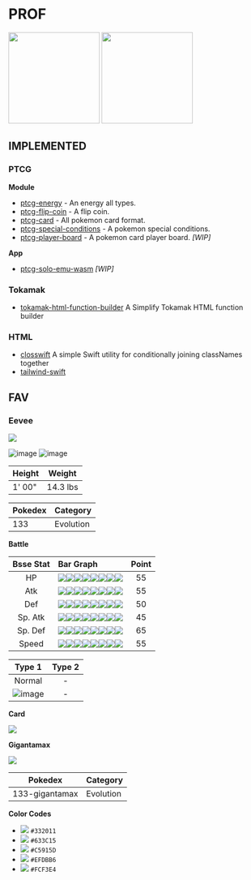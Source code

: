 # PROF

<img height="180em" src="https://github-readme-stats.vercel.app/api?username=evdwarf&show_icons=true&hide_border=false&&count_private=true&include_all_commits=true" />

<img height="180em" src="https://github-readme-stats.vercel.app/api/top-langs/?username=evdwarf" />

## IMPLEMENTED

### PTCG

**Module**

- [ptcg-energy](https://github.com/evdwarf/ptcg-energy) - An energy all types.
- [ptcg-flip-coin](https://github.com/evdwarf/ptcg-flip-coin) - A flip coin.
- [ptcg-card](https://github.com/evdwarf/ptcg-card) - All pokemon card format.
- [ptcg-special-conditions](https://github.com/evdwarf/ptcg-special-conditions) - A pokemon special conditions.
- [ptcg-player-board](https://github.com/evdwarf/ptcg-player-board) - A pokemon card player board. *[WIP]*

**App**

- [ptcg-solo-emu-wasm](https://github.com/evdwarf/ptcg-solo-emu-wasm) *[WIP]*

### Tokamak

- [tokamak-html-function-builder](https://github.com/evdwarf/tokamak-html-function-builder) A Simplify Tokamak HTML function builder

### HTML

- [closswift](https://github.com/evdwarf/closswift) A simple Swift utility for conditionally joining classNames together
- [tailwind-swift](https://github.com/evdwarf/tailwind-swift)

## FAV

### Eevee

![](https://img.pokemondb.net/sprites/home/normal/eevee-f.png)

![image](https://user-images.githubusercontent.com/77476144/113011742-0d1c5200-91b5-11eb-80f1-c159e1e17600.png)
![image](https://user-images.githubusercontent.com/77476144/113011799-1c9b9b00-91b5-11eb-8123-14d805f48c32.png)

| Height | Weight |
| --- | --- |
| 1' 00" | 14.3 lbs |

| Pokedex | Category | 
| --- | --- |
| 133 | Evolution |

**Battle**

| Bsse Stat | Bar Graph | Point |
| :--: | :-- | :---: |
| HP | ![](https://via.placeholder.com/16/00e87b/FFFFFF/?text=%20)![](https://via.placeholder.com/16/00e87b/FFFFFF/?text=%20)![](https://via.placeholder.com/16/B7C5D2/FFFFFF/?text=%20)![](https://via.placeholder.com/16/B7C5D2/FFFFFF/?text=%20)![](https://via.placeholder.com/16/B7C5D2/FFFFFF/?text=%20)![](https://via.placeholder.com/16/B7C5D2/FFFFFF/?text=%20)![](https://via.placeholder.com/16/B7C5D2/FFFFFF/?text=%20)![](https://via.placeholder.com/16/B7C5D2/FFFFFF/?text=%20) | 55 |
| Atk | ![](https://via.placeholder.com/16/00e87b/FFFFFF/?text=%20)![](https://via.placeholder.com/16/00e87b/FFFFFF/?text=%20)![](https://via.placeholder.com/16/B7C5D2/FFFFFF/?text=%20)![](https://via.placeholder.com/16/B7C5D2/FFFFFF/?text=%20)![](https://via.placeholder.com/16/B7C5D2/FFFFFF/?text=%20)![](https://via.placeholder.com/16/B7C5D2/FFFFFF/?text=%20)![](https://via.placeholder.com/16/B7C5D2/FFFFFF/?text=%20)![](https://via.placeholder.com/16/B7C5D2/FFFFFF/?text=%20) | 55 |
| Def | ![](https://via.placeholder.com/16/00e87b/FFFFFF/?text=%20)![](https://via.placeholder.com/16/00e87b/FFFFFF/?text=%20)![](https://via.placeholder.com/16/B7C5D2/FFFFFF/?text=%20)![](https://via.placeholder.com/16/B7C5D2/FFFFFF/?text=%20)![](https://via.placeholder.com/16/B7C5D2/FFFFFF/?text=%20)![](https://via.placeholder.com/16/B7C5D2/FFFFFF/?text=%20)![](https://via.placeholder.com/16/B7C5D2/FFFFFF/?text=%20)![](https://via.placeholder.com/16/B7C5D2/FFFFFF/?text=%20) | 50 |
| Sp. Atk | ![](https://via.placeholder.com/16/00e87b/FFFFFF/?text=%20)![](https://via.placeholder.com/16/00e87b/FFFFFF/?text=%20)![](https://via.placeholder.com/16/B7C5D2/FFFFFF/?text=%20)![](https://via.placeholder.com/16/B7C5D2/FFFFFF/?text=%20)![](https://via.placeholder.com/16/B7C5D2/FFFFFF/?text=%20)![](https://via.placeholder.com/16/B7C5D2/FFFFFF/?text=%20)![](https://via.placeholder.com/16/B7C5D2/FFFFFF/?text=%20)![](https://via.placeholder.com/16/B7C5D2/FFFFFF/?text=%20) | 45 |
| Sp. Def | ![](https://via.placeholder.com/16/00e87b/FFFFFF/?text=%20)![](https://via.placeholder.com/16/00e87b/FFFFFF/?text=%20)![](https://via.placeholder.com/16/00e87b/FFFFFF/?text=%20)![](https://via.placeholder.com/16/B7C5D2/FFFFFF/?text=%20)![](https://via.placeholder.com/16/B7C5D2/FFFFFF/?text=%20)![](https://via.placeholder.com/16/B7C5D2/FFFFFF/?text=%20)![](https://via.placeholder.com/16/B7C5D2/FFFFFF/?text=%20)![](https://via.placeholder.com/16/B7C5D2/FFFFFF/?text=%20) | 65 |
| Speed | ![](https://via.placeholder.com/16/00e87b/FFFFFF/?text=%20)![](https://via.placeholder.com/16/00e87b/FFFFFF/?text=%20)![](https://via.placeholder.com/16/B7C5D2/FFFFFF/?text=%20)![](https://via.placeholder.com/16/B7C5D2/FFFFFF/?text=%20)![](https://via.placeholder.com/16/B7C5D2/FFFFFF/?text=%20)![](https://via.placeholder.com/16/B7C5D2/FFFFFF/?text=%20)![](https://via.placeholder.com/16/B7C5D2/FFFFFF/?text=%20)![](https://via.placeholder.com/16/B7C5D2/FFFFFF/?text=%20) | 55 |

| Type 1 | Type 2 |
| :---: | :---: |
| Normal | - |
| ![image](https://user-images.githubusercontent.com/77476144/115944597-ae1ad600-a4f1-11eb-8c9c-f1f577aa51a2.png) | - |

**Card**

[![](https://user-images.githubusercontent.com/77476144/115944716-4b760a00-a4f2-11eb-8f2d-de29afe41ed9.png)](https://www.pokemon.com/us/pokemon-tcg/pokemon-cards/?cardName=Eevee&cardText=&evolvesFrom=&simpleSubmit=&format=unlimited&hitPointsMin=0&hitPointsMax=340&retreatCostMin=0&retreatCostMax=5&totalAttackCostMin=0&totalAttackCostMax=5&particularArtist=)

**Gigantamax**

![](https://img.pokemondb.net/sprites/home/normal/eevee-gigantamax.png)

| Pokedex | Category | 
| --- | --- |
| 133-gigantamax | Evolution |

**Color Codes**

- ![](https://via.placeholder.com/16/332011/FFFFFF/?text=%20) `#332011`
- ![](https://via.placeholder.com/16/633C15/FFFFFF/?text=%20) `#633C15`
- ![](https://via.placeholder.com/16/C5915D/FFFFFF/?text=%20) `#C5915D`
- ![](https://via.placeholder.com/16/EFDBB6/FFFFFF/?text=%20) `#EFDBB6`
- ![](https://via.placeholder.com/16/FCF3E4/FFFFFF/?text=%20) `#FCF3E4`
